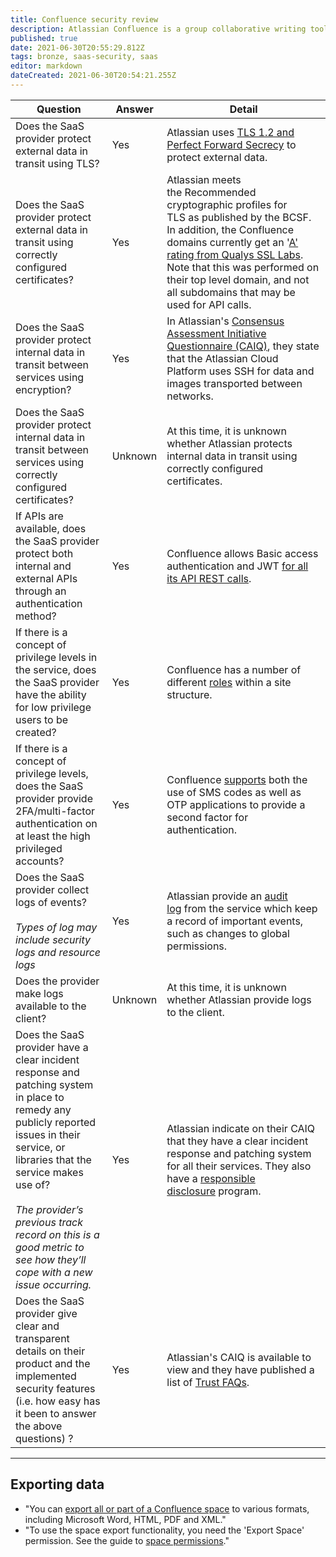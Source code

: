 ```yaml
---
title: Confluence security review
description: Atlassian Confluence is a group collaborative writing tool.
published: true
date: 2021-06-30T20:55:29.812Z
tags: bronze, saas-security, saas
editor: markdown
dateCreated: 2021-06-30T20:54:21.255Z
---
```


| **Question** | **Answer** | **Detail** |
| --- | --- | --- |
| Does the SaaS provider protect external data in transit using TLS? | Yes | Atlassian uses [TLS 1.2 and Perfect Forward Secrecy](https://www.atlassian.com/trust/faq) to protect external data. |
| Does the SaaS provider protect external data in transit using correctly configured certificates? | Yes | Atlassian meets the Recommended cryptographic profiles for TLS as published by the BCSF. In addition, the Confluence domains currently get an '[A' rating from Qualys SSL Labs](https://www.ssllabs.com/ssltest/analyze.html?d=atlassian.net). Note that this was performed on their top level domain, and not all subdomains that may be used for API calls. |
| Does the SaaS provider protect internal data in transit between services using encryption? | Yes | In Atlassian's [Consensus Assessment Initiative Questionnaire (CAIQ)](https://cloudsecurityalliance.org/star-registrant/atlassian/), they state that the Atlassian Cloud Platform uses SSH for data and images transported between networks. |
| Does the SaaS provider protect internal data in transit between services using correctly configured certificates? | Unknown | At this time, it is unknown whether Atlassian protects internal data in transit using correctly configured certificates. |
| If APIs are available, does the SaaS provider protect both internal and external APIs through an authentication method? | Yes | Confluence allows Basic access authentication and JWT [for all its API REST calls](https://developer.atlassian.com/static/connect/docs/latest/concepts/authentication.html). |
| If there is a concept of privilege levels in the service, does the SaaS provider have the ability for low privilege users to be created? | Yes | Confluence has a number of different [roles](https://confluence.atlassian.com/doc/global-permissions-overview-138709.html) within a site structure. |
| If there is a concept of privilege levels, does the SaaS provider provide 2FA/multi-factor authentication on at least the high privileged accounts? | Yes | Confluence [supports](https://confluence.atlassian.com/cloud/secure-your-account-with-two-step-verification-939505063.html) both the use of SMS codes as well as OTP applications to provide a second factor for authentication. |
| Does the SaaS provider collect logs of events?<br><br>*Types of log may include security logs and resource logs* | Yes | Atlassian provide an [audit log](https://confluence.atlassian.com/confcloud/audit-log-802164269.html) from the service which keep a record of important events, such as changes to global permissions. |
| Does the provider make logs available to the client? | Unknown | At this time, it is unknown whether Atlassian provide logs to the client. |
| Does the SaaS provider have a clear incident response and patching system in place to remedy any publicly reported issues in their service, or libraries that the service makes use of?<br><br>*The provider’s previous track record on this is a good metric to see how they’ll cope with a new issue occurring.* | Yes | Atlassian indicate on their CAIQ that they have a clear incident response and patching system for all their services. They also have a [responsible disclosure](https://www.atlassian.com/trust/security) program. |
| Does the SaaS provider give clear and transparent details on their product and the implemented security features (i.e. how easy has it been to answer the above questions) ? | Yes | Atlassian's CAIQ is available to view and they have published a list of [Trust FAQs](https://www.atlassian.com/trust/faq). |

---

## Exporting data

-   "You can [export all or part of a Confluence space](https://confluence.atlassian.com/doc/export-content-to-word-pdf-html-and-xml-139475.html) to various formats, including Microsoft Word, HTML, PDF and XML."
-   "To use the space export functionality, you need the 'Export Space' permission. See the guide to [space permissions](https://confluence.atlassian.com/doc/space-permissions-overview-139521.html)."